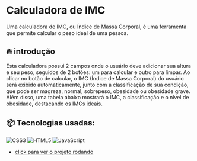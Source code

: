 # Calculadora de IMC
Uma calculadora de IMC, ou Índice de Massa Corporal, é uma ferramenta que permite calcular o peso ideal de uma pessoa.

## 🔥 introdução
Esta calculadora possui 2 campos onde o usuário deve adicionar sua altura e seu peso,
seguidos de 2 botões: um para calcular e outro para limpar. Ao clicar no botão de calcular,
o IMC (Índice de Massa Corporal) do usuário será exibido automaticamente, junto com a classificação de sua condição, que pode ser magreza, normal, sobrepeso, obesidade ou obesidade grave.
Além disso, uma tabela abaixo mostrará o IMC, a classificação e o nível de obesidade, destacando os IMCs ideais.

## 📦 Tecnologias usadas:
![CSS3](https://img.shields.io/badge/css3-%231572B6.svg?style=for-the-badge&logo=css3&logoColor=white)
![HTML5](https://img.shields.io/badge/html5-%23E34F26.svg?style=for-the-badge&logo=html5&logoColor=white)
![JavaScript](https://img.shields.io/badge/javascript-%23323330.svg?style=for-the-badge&logo=javascript&logoColor=%23F7DF1E)

- [click para ver o projeto rodando](https://calculadora-de-imc-theta.vercel.app/)



